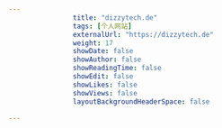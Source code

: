 ---
                title: "dizzytech.de"
                tags: [个人网站]
                externalUrl: "https://dizzytech.de"
                weight: 17
                showDate: false
                showAuthor: false
                showReadingTime: false
                showEdit: false
                showLikes: false
                showViews: false
                layoutBackgroundHeaderSpace: false
                ---

